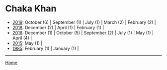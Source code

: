 # Chaka Khan

  * [2019](./chaka-khan-2019.md): 
      October (6) | 
      September (1) | 
      July (1) | 
      March (2) | 
      February (2) | 
  * [2018](./chaka-khan-2018.md): 
      December (2) | 
      April (1) | 
      February (1) | 
  * [2016](./chaka-khan-2016.md): 
      December (1) | 
      October (5) | 
      September (2) | 
      July (1) | 
      May (1) | 
      April (4) | 
  * [2015](./chaka-khan-2015.md): 
      May (1) | 
  * [1985](./chaka-khan-1985.md): 
      February (1) | 
      January (1) | 

----

[Home](../)

